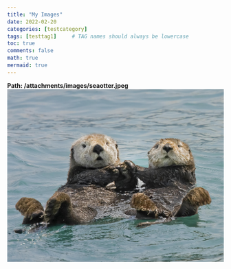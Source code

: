 ```yaml
---
title: "My Images"
date: 2022-02-20
categories: [testcategory]
tags: [testtag1]     # TAG names should always be lowercase
toc: true
comments: false
math: true
mermaid: true
---
```


**Path: /attachments/images/seaotter.jpeg** 
![Otterly-Beautiful](/attachments/images/seaotter.jpeg)
